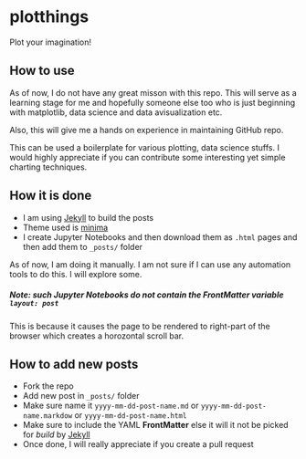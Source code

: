 # plotthings

Plot your imagination!


## How to use

As of now, I do not have any great misson with this repo.
This will serve as a learning stage for me and hopefully someone else too who is just beginning with matplotlib, data science and data avisualization etc.

Also, this will give me a hands on experience in maintaining GitHub repo.

This can be used a boilerplate for various plotting, data science stuffs. 
I would highly appreciate if you can contribute some interesting yet simple charting techniques.

## How it is done

- I am using [Jekyll](https://jekyllrb.com/) to build the posts
- Theme used is [minima](https://github.com/jekyll/minima/)
- I create Jupyter Notebooks and then download them as `.html` pages and then add them to `_posts/` folder

As of now, I am doing it manually.  I am not sure if I can use any automation tools to do this.  I will explore some.

##### Note: such Jupyter Notebooks do not contain the FrontMatter variable `layout: post` 
This is because it causes the page to be rendered to right-part of the browser which creates a horozontal scroll bar.



## How to add new posts

- Fork the repo
- Add new post in `_posts/` folder
- Make sure name it `yyyy-mm-dd-post-name.md` or `yyyy-mm-dd-post-name.markdow` or `yyyy-mm-dd-post-name.html`
- Make sure to include the YAML **FrontMatter** else it will it not be picked for *build* by [Jekyll](https://jekyllrb.com/)
- Once done, I will really appreciate if you create a pull request



